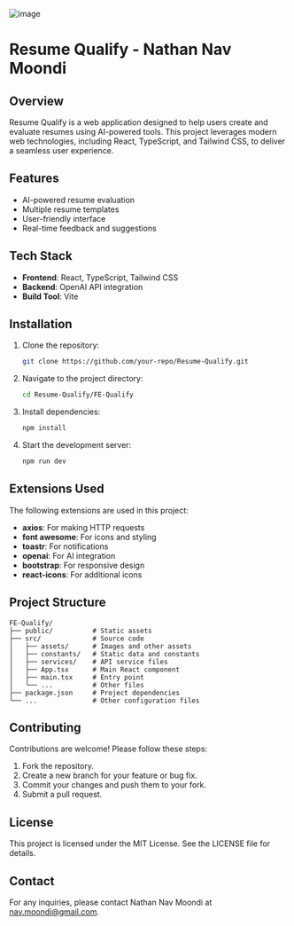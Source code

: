 ![image](https://github.com/user-attachments/assets/33483f8a-1dbd-4894-a2b0-54665be182d2)

# Resume Qualify - Nathan Nav Moondi

## Overview
Resume Qualify is a web application designed to help users create and evaluate resumes using AI-powered tools. This project leverages modern web technologies, including React, TypeScript, and Tailwind CSS, to deliver a seamless user experience.

## Features
- AI-powered resume evaluation
- Multiple resume templates
- User-friendly interface
- Real-time feedback and suggestions

## Tech Stack
- **Frontend**: React, TypeScript, Tailwind CSS
- **Backend**: OpenAI API integration
- **Build Tool**: Vite

## Installation

1. Clone the repository:
   ```bash
   git clone https://github.com/your-repo/Resume-Qualify.git
   ```

2. Navigate to the project directory:
   ```bash
   cd Resume-Qualify/FE-Qualify
   ```

3. Install dependencies:
   ```bash
   npm install
   ```

4. Start the development server:
   ```bash
   npm run dev
   ```

## Extensions Used
The following extensions are used in this project:
- **axios**: For making HTTP requests
- **font awesome**: For icons and styling
- **toastr**: For notifications
- **openai**: For AI integration
- **bootstrap**: For responsive design
- **react-icons**: For additional icons

## Project Structure
```
FE-Qualify/
├── public/          # Static assets
├── src/             # Source code
│   ├── assets/      # Images and other assets
│   ├── constants/   # Static data and constants
│   ├── services/    # API service files
│   ├── App.tsx      # Main React component
│   ├── main.tsx     # Entry point
│   └── ...          # Other files
├── package.json     # Project dependencies
└── ...              # Other configuration files
```

## Contributing
Contributions are welcome! Please follow these steps:
1. Fork the repository.
2. Create a new branch for your feature or bug fix.
3. Commit your changes and push them to your fork.
4. Submit a pull request.

## License
This project is licensed under the MIT License. See the LICENSE file for details.

## Contact
For any inquiries, please contact Nathan Nav Moondi at [nav.moondi@gmail.com](mailto:nav.moondi@gmail.com).
